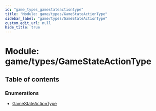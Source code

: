 ```yaml
---
id: "game_types_gamestateactiontype"
title: "Module: game/types/GameStateActionType"
sidebar_label: "game/types/GameStateActionType"
custom_edit_url: null
hide_title: true
---
```


# Module: game/types/GameStateActionType

## Table of contents

### Enumerations

- [GameStateActionType](../enums/game_types_gamestateactiontype.gamestateactiontype.md)
